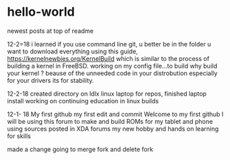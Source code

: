 # hello-world
newest posts at top of readme

12-2=18 i learned if you use command line git, u better be in the folder u want to download everything 
        using this guide, https://kernelnewbies.org/KernelBuild which is similar to the process of building a kernel 
            in FreeBSD. working on my config file...to build
        why build your kernel ? beause of the unneeded code in your distrobution especially for your drivers its for stability.
        
12-2-18 created directory on ldlx linux laptop for repos, finished laptop install working on continuing education in linux builds



12-1- 18 My first github
my first edit and commit
Welcome to my first github 
I will be using this forum to make and build ROMs for my tablet and phone using sources posted in XDA forums
my new hobby and hands on learning for skills

made a change going to merge fork and delete fork
